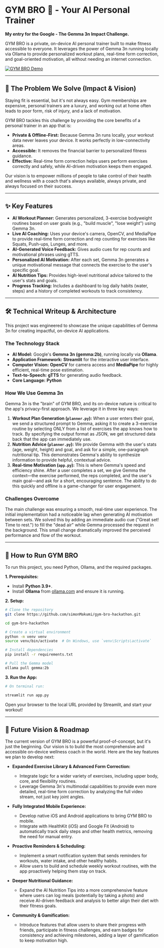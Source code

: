 # GYM BRO 🦾 - Your AI Personal Trainer
**My entry for the Google - The Gemma 3n Impact Challenge.**

GYM BRO is a private, on-device AI personal trainer built to make fitness accessible to everyone. It leverages the power of Gemma 3n running locally via Ollama to provide personalized workout plans, real-time form correction, and goal-oriented motivation, all without needing an internet connection.

[![GYM BRO Demo](https://img.youtube.com/vi/q9QmZ30MchU/0.jpg)](https://youtu.be/q9QmZ30MchU)

---
## 🌟 The Problem We Solve (Impact & Vision)
Staying fit is essential, but it's not always easy. Gym memberships are expensive, personal trainers are a luxury, and working out at home often leads to poor form, risk of injury, and a lack of motivation.

GYM BRO tackles this challenge by providing the core benefits of a personal trainer in an app that is:
* **Private & Offline-First:** Because Gemma 3n runs locally, your workout data never leaves your device. It works perfectly in low-connectivity areas.
* **Accessible:** It removes the financial barrier to personalized fitness guidance.
* **Effective:** Real-time form correction helps users perform exercises correctly and safely, while AI-driven motivation keeps them engaged.

Our vision is to empower millions of people to take control of their health and wellness with a coach that's always available, always private, and always focused on their success.

---
## ✨ Key Features
* **AI Workout Planner:** Generates personalized, 3-exercise bodyweight routines based on user goals (e.g., "build muscle", "lose weight") using Gemma 3n.
* **Live AI Coaching:** Uses your device's camera, OpenCV, and MediaPipe to provide real-time form correction and rep counting for exercises like Squats, Push-ups, Lunges, and more.
* **AI-Generated Voice Feedback:** Gives audio cues for rep counts and motivational phrases using gTTS.
* **Personalized AI Motivation:** After each set, Gemma 3n generates a unique motivational message that connects the exercise to the user's specific goal.
* **AI Nutrition Tips:** Provides high-level nutritional advice tailored to the user's stats and goals.
* **Progress Tracking:** Includes a dashboard to log daily habits (water, steps) and a history of completed workouts to track consistency.

---
## 🛠️ Technical Writeup & Architecture
This project was engineered to showcase the unique capabilities of Gemma 3n for creating impactful, on-device AI applications.

### The Technology Stack
* **AI Model:** Google's **Gemma 3n (gemma:2b)**, running locally via **Ollama**.
* **Application Framework:** **Streamlit** for the interactive user interface.
* **Computer Vision:** **OpenCV** for camera access and **MediaPipe** for highly efficient, real-time pose estimation.
* **Text-to-Speech:** **gTTS** for generating audio feedback.
* **Core Language:** **Python**

### How We Use Gemma 3n
Gemma 3n is the "brain" of GYM BRO, and its on-device nature is critical to the app's privacy-first approach. We leverage it in three key ways:

1.  **Workout Plan Generation (`planner.py`):** When a user enters their goal, we send a structured prompt to Gemma, asking it to create a 3-exercise routine by selecting ONLY from a list of exercises the app knows how to track. By specifying the output format as JSON, we get structured data back that the app can immediately use.
2.  **Nutrition Advice (`planner.py`):** We provide Gemma with the user's stats (age, weight, height) and goal, and ask for a simple, one-paragraph nutritional tip. This demonstrates Gemma's ability to synthesize information to provide helpful, contextual advice.
3.  **Real-time Motivation (`app.py`):** This is where Gemma's speed and efficiency shine. After a user completes a set, we give Gemma the context—the exercise performed, the reps completed, and the user's main goal—and ask for a short, encouraging sentence. The ability to do this quickly and offline is a game-changer for user engagement.

### Challenges Overcome
The main challenge was ensuring a smooth, real-time user experience. The initial implementation had a noticeable lag when generating AI motivation between sets. We solved this by adding an immediate audio cue ("Great set! Time to rest.") to fill the "dead air" while Gemma processed the request in the background. This small change dramatically improved the perceived performance and flow of the workout.

---
## 🚀 How to Run GYM BRO
To run this project, you need Python, Ollama, and the required packages.

**1. Prerequisites:**
* Install **Python 3.9+**.
* Install **Ollama** from [ollama.com](https://ollama.com) and ensure it is running.

**2. Setup:**
```bash
# Clone the repository
git clone https://github.com/simonMakumi/gym-bro-hackathon.git

cd gym-bro-hackathon

# Create a virtual environment
python -m venv venv
source venv/bin/activate  # On Windows, use `venv\Scripts\activate`

# Install dependencies
pip install -r requirements.txt

# Pull the Gemma model
ollama pull gemma:2b

```
**3. Run the App:**

```bash
# On terminal run:

streamlit run app.py
```

Open your browser to the local URL provided by Streamlit, and start your workout!

---

## 🔮 Future Vision & Roadmap
The current version of GYM BRO is a powerful proof-of-concept, but it's just the beginning. Our vision is to build the most comprehensive and accessible on-device wellness coach in the world. Here are the key features we plan to develop next:

* **Expanded Exercise Library & Advanced Form Correction:**
    * Integrate logic for a wider variety of exercises, including upper body, core, and flexibility routines.
    * Leverage Gemma 3n's multimodal capabilities to provide even more detailed, real-time form correction by analyzing the full video stream, not just key joint angles.

* **Fully Integrated Mobile Experience:**
    * Develop native iOS and Android applications to bring GYM BRO to mobile.
    * Integrate with HealthKit (iOS) and Google Fit (Android) to automatically track daily steps and other health metrics, removing the need for manual entry.

* **Proactive Reminders & Scheduling:**
    * Implement a smart notification system that sends reminders for workouts, water intake, and other healthy habits.
    * Allow users to build and schedule weekly workout routines, with the app proactively helping them stay on track.

* **Deeper Nutritional Guidance:**
    * Expand the AI Nutrition Tips into a more comprehensive feature where users can log meals (potentially by taking a photo) and receive AI-driven feedback and analysis to better align their diet with their fitness goals.

* **Community & Gamification:**
    * Introduce features that allow users to share their progress with friends, participate in fitness challenges, and earn badges for consistency and achieving milestones, adding a layer of gamification to keep motivation high.